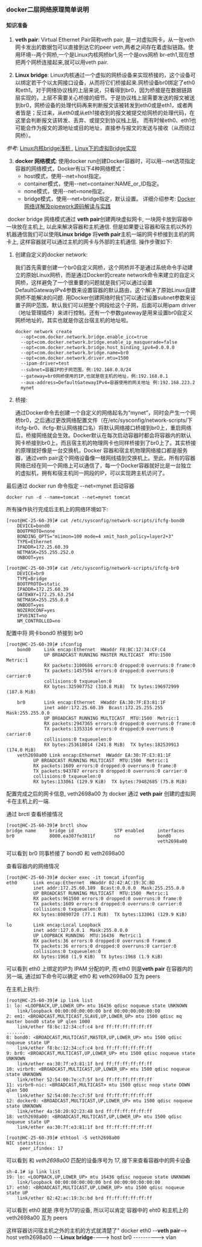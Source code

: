 ### docker二层网络原理简单说明

#### 知识准备

1. **veth pair**:  Virtual Ethernet Pair简称veth pair, 是一对虚拟网卡，从一张veth网卡发出的数据包可以直接到达它的peer veth,两者之间存在着虚拟链路。使用环境--两个网桥,一个是Linux内核网桥br1,另一个是ovs网桥 br-eth1,现在想把两个网桥连接起来,就可以用veth pair.

2. **Linux bridge**: Linux内核通过一个虚拟的网桥设备来实现桥接的，这个设备可以绑定若干个以太网接口设备，从而将它们桥接起来.网桥设备br0绑定了eth0和eth1。对于网络协议栈的上层来说，只看得到br0，因为桥接是在数据链路层实现的，上层不需要关心桥接的细节。于是协议栈上层需要发送的报文被送到br0，网桥设备的处理代码再来判断报文该被转发到eth0或是eth1，或者两者皆是；反过来，从eth0或从eth1接收到的报文被提交给网桥的处理代码，在这里会判断报文该转发、丢弃、或提交到协议栈上层。
而有时候eth0、eth1也可能会作为报文的源地址或目的地址，直接参与报文的发送与接收（从而绕过网桥）。

 *参考*: [ Linux内核bridge浅析 ](http://blog.csdn.net/h_cszc/article/details/7742955), [Linux下的虚拟Bridge实现](http://www.cnblogs.com/zmkeil/archive/2013/04/21/3034733.html)
 
 3. **docker 网络模式**: 使用docker run创建Docker容器时，可以用--net选项指定容器的网络模式，Docker有以下4种网络模式：
      * host模式，使用--net=host指定。
      * container模式，使用--net=container:NAME_or_ID指定。
      * none模式，使用--net=none指定。
      * bridge模式，使用--net=bridge指定，默认设置。
    详细介绍参考: [Docker网络详解及pipework源码解读与实践](http://www.infoq.com/cn/articles/docker-network-and-pipework-open-source-explanation-practice/)


  docker bridge 网络模式通过 **veth pair**创建两块虚拟网卡, 一块网卡放到容器中一块放在主机上, 以此来解决容器和主机通信. 但是如果要让容器和宿主机以外的机器通信我们可以使用**Linux bridge** 将**veth pair**主机一端的网卡桥接到主机的网卡上, 这样容器就可以通过主机的网卡与外部的主机通信. 操作步骤如下:
  
  1. 创建自定义的docker network:
  
     我们首先需要创建一个br0自定义网桥，这个网桥并不是通过系统命令手动建立的原始Linux网桥，而是通过Docker的create network命令来建立的自定义网桥，这样避免了一个很重要的问题就是我们可以通过设置DefaultGatewayIPv4参数来设置容器的默认路由，这个解决了原始Linux自建网桥不能解决的问题. 用Docker创建网络时我们可以通过设置subnet参数来设置子网IP范围，默认我们可以把整个网段给这个子网，后面可以用ipam driver（地址管理插件）来进行控制。还有一个参数gateway是用来设置br0自定义网桥地址的，其实也就是你这台宿主机的地址啦。

      ```
      docker network create 
        --opt=com.docker.network.bridge.enable_icc=true
        --opt=com.docker.network.bridge.enable_ip_masquerade=false
        --opt=com.docker.network.bridge.host_binding_ipv4=0.0.0.0
        --opt=com.docker.network.bridge.name=br0
        --opt=com.docker.network.driver.mtu=1500
        --ipam-driver=test
        --subnet=容器IP的子网范围，例:192.168.0.0/24
        --gateway=br0网桥使用的IP,也就是宿主机的地址，例:192.168.0.1
        --aux-address=DefaultGatewayIPv4=容器使用的网关地址 例:192.168.223.2
        mynet
      ```
  
  2. 桥接:
 
     通过Docker命令去创建一个自定义的网络起名为“mynet”，同时会产生一个网桥br0，之后通过更改网络配置文件（在/etc/sysconfig/network-scripts/下ifcfg-br0、ifcfg-默认网络接口名）将默认网络接口桥接到br0上，重启网络后，桥接网络就会生效。Docker默认在每次启动容器时都会将容器内的默认网卡桥接到br0上，而且宿主机的物理网卡也同样桥接到了br0上了。其实桥接的原理就好像是一台交换机，Docker 容器和宿主机物理网络接口都是服务器，通过veth pair这个网络设备像一根网线插到交换机上。至此，所有的容器网络已经在同一个网络上可以通信了，每一个Docker容器就好比是一台独立的虚拟机，拥有和宿主机同一网段的IP，可以实现跨主机访问了。

最后通过 docker run 命令指定 --net=mynet 启动容器
```
docker run -d --name=tomcat --net=mynet tomcat
```

  所有操作执行完成后主机上的网络环境如下:
```
[root@HC-25-60-39]# cat /etc/sysconfig/network-scripts/ifcfg-bond0
    DEVICE=bond0
    BOOTPROTO=none
    BONDING_OPTS="miimon=100 mode=4 xmit_hash_policy=layer2+3"
    TYPE=Ethernet
    IPADDR=172.25.60.39
    NETMASK=255.255.252.0
    ONBOOT=yes
    
[root@HC-25-60-39]# cat /etc/sysconfig/network-scripts/ifcfg-br0
    DEVICE=br0
    TYPE=Bridge
    BOOTPROTO=static
    IPADDR=172.25.60.39
    GATEWAY=172.25.63.254
    NETMASK=255.255.0.0
    ONBOOT=yes
    NOZEROCONF=yes
    IPV6INIT=no
    NM_CONTROLLED=no
```
配置中将 网卡bond0 桥接到 br0
```
[root@HC-25-60-39]# ifconfig
    bond0     Link encap:Ethernet  HWaddr F8:BC:12:34:CF:C4
              UP BROADCAST RUNNING MASTER MULTICAST  MTU:1500  Metric:1
              RX packets:3100686 errors:0 dropped:0 overruns:0 frame:0
              TX packets:1457594 errors:0 dropped:0 overruns:0 carrier:0
              collisions:0 txqueuelen:0
              RX bytes:325907752 (310.8 MiB)  TX bytes:196972999 (187.8 MiB)
    
    br0       Link encap:Ethernet  HWaddr EA:30:7F:E3:81:1F
              inet addr:172.25.60.39  Bcast:172.25.255.255  Mask:255.255.0.0
              UP BROADCAST RUNNING MULTICAST  MTU:1500  Metric:1
              RX packets:2947365 errors:0 dropped:0 overruns:0 frame:0
              TX packets:1353316 errors:0 dropped:0 overruns:0 carrier:0
              collisions:0 txqueuelen:0
              RX bytes:253618014 (241.8 MiB)  TX bytes:182539913 (174.0 MiB)
    veth2698a00 Link encap:Ethernet  HWaddr EA:30:7F:E3:81:1F
          UP BROADCAST RUNNING MULTICAST  MTU:1500  Metric:1
          RX packets:1609 errors:0 dropped:0 overruns:0 frame:0
          TX packets:943787 errors:0 dropped:0 overruns:0 carrier:0
          collisions:0 txqueuelen:0
          RX bytes:133061 (129.9 KiB)  TX bytes:79482685 (75.8 MiB)
```
配置完成之后的网卡信息, veth2698a00 为 docker 通过 **veth pair** 创建的虚拟网卡在主机上的一端.

通过 brctl 查看桥接情况
```
[root@HC-25-60-39]# brctl show
bridge name     bridge id               STP enabled     interfaces
br0             8000.ea307fe3811f       no              bond0
                                                        veth2698a00
```

可以看到 br0 同事桥接了 bond0 和 veth2698a00

查看容器内的网络情况
```
[root@HC-25-60-39]# docker exec -it tomcat ifconfig
eth0      Link encap:Ethernet  HWaddr 02:42:AC:19:3C:BD
          inet addr:172.25.60.189  Bcast:0.0.0.0  Mask:255.255.0.0
          UP BROADCAST RUNNING MULTICAST  MTU:1500  Metric:1
          RX packets:961500 errors:0 dropped:0 overruns:0 frame:0
          TX packets:1609 errors:0 dropped:0 overruns:0 carrier:0
          collisions:0 txqueuelen:0
          RX bytes:80890720 (77.1 MiB)  TX bytes:133061 (129.9 KiB)

lo        Link encap:Local Loopback
          inet addr:127.0.0.1  Mask:255.0.0.0
          UP LOOPBACK RUNNING  MTU:16436  Metric:1
          RX packets:36 errors:0 dropped:0 overruns:0 frame:0
          TX packets:36 errors:0 dropped:0 overruns:0 carrier:0
          collisions:0 txqueuelen:0
          RX bytes:1968 (1.9 KiB)  TX bytes:1968 (1.9 KiB)
```

可以看到 eth0 上绑定的IP为 IPAM 分配的IP, 而 eth0 则是**veth pair** 在容器内的另一端, 通过如下命令可以确定  eth0 和 veth2698a00 互为 peers

在主机上执行:
```
[root@HC-25-60-39]# ip link list
1: lo: <LOOPBACK,UP,LOWER_UP> mtu 16436 qdisc noqueue state UNKNOWN
    link/loopback 00:00:00:00:00:00 brd 00:00:00:00:00:00
2: em1: <BROADCAST,MULTICAST,SLAVE,UP,LOWER_UP> mtu 1500 qdisc mq master bond0 state UP qlen 1000
    link/ether f8:bc:12:34:cf:c4 brd ff:ff:ff:ff:ff:ff
.......
8: bond0: <BROADCAST,MULTICAST,MASTER,UP,LOWER_UP> mtu 1500 qdisc noqueue state UP
    link/ether f8:bc:12:34:cf:c4 brd ff:ff:ff:ff:ff:ff
9: br0: <BROADCAST,MULTICAST,UP,LOWER_UP> mtu 1500 qdisc noqueue state UNKNOWN
    link/ether ea:30:7f:e3:81:1f brd ff:ff:ff:ff:ff:ff
10: virbr0: <BROADCAST,MULTICAST,UP,LOWER_UP> mtu 1500 qdisc noqueue state UNKNOWN
    link/ether 52:54:00:7e:c7:5f brd ff:ff:ff:ff:ff:ff
11: virbr0-nic: <BROADCAST,MULTICAST> mtu 1500 qdisc noop state DOWN qlen 500
    link/ether 52:54:00:7e:c7:5f brd ff:ff:ff:ff:ff:ff
12: docker0: <BROADCAST,MULTICAST,UP,LOWER_UP> mtu 1500 qdisc noqueue state UNKNOWN
    link/ether 4a:50:20:92:23:48 brd ff:ff:ff:ff:ff:ff
18: veth2698a00: <BROADCAST,MULTICAST,UP,LOWER_UP> mtu 1500 qdisc noqueue state UP
    link/ether ea:30:7f:e3:81:1f brd ff:ff:ff:ff:ff:ff
    
[root@HC-25-60-39]# ethtool -S veth2698a00
NIC statistics:
     peer_ifindex: 17
```

可以看到 和 *veth2698a00* 匹配的设备序号为 17, 接下来查看容器中的网卡设备
```
sh-4.1# ip link list
19: lo: <LOOPBACK,UP,LOWER_UP> mtu 16436 qdisc noqueue state UNKNOWN
    link/loopback 00:00:00:00:00:00 brd 00:00:00:00:00:00
17: eth0: <BROADCAST,MULTICAST,UP,LOWER_UP> mtu 1500 qdisc noqueue state UP
    link/ether 02:42:ac:19:3c:bd brd ff:ff:ff:ff:ff:ff
```

可以看到 eth0 就是 序号为17的设备, 所以可以肯定 容器中的 eht0 和主机上的 veth2698a00 互为 peers


 这样容器访问宿主机之外的主机的方式就清楚了"
docker eth0 --**veth pair**--> host veth2698a00 ---**Linux bridge**----> host br0 ----------> vlan
